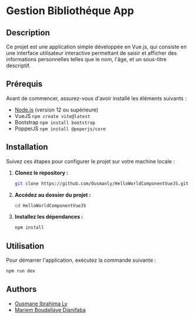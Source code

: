 # Gestion Bibliothéque App

## Description

Ce projet est une application simple développée en Vue.js, qui consiste en une interface utilisateur interactive permettant de saisir et afficher des informations personnelles telles que le nom, l'âge, et un sous-titre descriptif.

## Prérequis

Avant de commencer, assurez-vous d'avoir installé les éléments suivants :

- [Node.js](https://nodejs.org/) (version 12 ou supérieure)
- VueJS `npm create vite@latest`
- Bootstrap `npm install bootstrap`
- PopperJS `npm install @poperjs/core`


## Installation

Suivez ces étapes pour configurer le projet sur votre machine locale :

1. **Clonez le repository :**

    ```bash
    git clone https://github.com/Ousmanly/HelloWorldComponentVueJS.git
    ```

2. **Accédez au dossier du projet :**

    ```bash
    cd HelloWorldComponentVueJS 
    ```

3. **Installez les dépendances :**

    ```bash
    npm install
    ```

## Utilisation

Pour démarrer l'application, exécutez la commande suivante :

```bash
npm run dev
```

## Authors
 - [Ousmane Ibrahima Ly](https://github.com/Ousmanly)
 - [Mariem Boudallaye Dianifaba](https://github.com/mariem2012)
